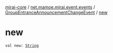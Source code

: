 [mirai-core](../../index.md) / [net.mamoe.mirai.event.events](../index.md) / [GroupEntranceAnnouncementChangeEvent](index.md) / [new](./new.md)

# new

`val new: `[`String`](https://kotlinlang.org/api/latest/jvm/stdlib/kotlin/-string/index.html)